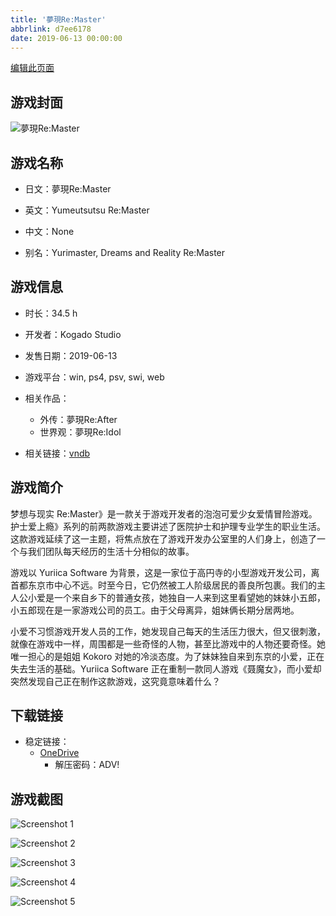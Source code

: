 ```yaml
---
title: '夢現Re:Master'
abbrlink: d7ee6178
date: 2019-06-13 00:00:00
---
```

[编辑此页面](https://github.com/ACG-3/ADV3-source/blob/main/source/_posts/games/%E5%A4%A2%E7%8F%BEReAfter.md)

## 游戏封面

![夢現Re:Master](https://pan.timero.xyz/onedrive/img_lib_001/%E5%A4%A2%E7%8F%BEReAfter_cover.avif)


## 游戏名称

- 日文：夢現Re:Master
- 英文：Yumeutsutsu Re:Master
- 中文：None

- 别名：Yurimaster, Dreams and Reality Re:Master


## 游戏信息

- 时长：34.5 h
- 开发者：Kogado Studio
- 发售日期：2019-06-13
- 游戏平台：win, ps4, psv, swi, web
- 相关作品：
   - 外传：夢現Re:After
   - 世界观：夢現Re:Idol

- 相关链接：[vndb](https://vndb.org/v24328)


## 游戏简介

梦想与现实 Re:Master》是一款关于游戏开发者的泡泡可爱少女爱情冒险游戏。护士爱上瘾》系列的前两款游戏主要讲述了医院护士和护理专业学生的职业生活。这款游戏延续了这一主题，将焦点放在了游戏开发办公室里的人们身上，创造了一个与我们团队每天经历的生活十分相似的故事。

游戏以 Yuriica Software 为背景，这是一家位于高円寺的小型游戏开发公司，离首都东京市中心不远。时至今日，它仍然被工人阶级居民的善良所包裹。我们的主人公小爱是一个来自乡下的普通女孩，她独自一人来到这里看望她的妹妹小五郎，小五郎现在是一家游戏公司的员工。由于父母离异，姐妹俩长期分居两地。

小爱不习惯游戏开发人员的工作，她发现自己每天的生活压力很大，但又很刺激，就像在游戏中一样，周围都是一些奇怪的人物，甚至比游戏中的人物还要奇怪。她唯一担心的是姐姐 Kokoro 对她的冷淡态度。为了妹妹独自来到东京的小爱，正在失去生活的基础。Yuriica Software 正在重制一款同人游戏《聂魔女》，而小爱却突然发现自己正在制作这款游戏，这究竟意味着什么？




## 下载链接

- 稳定链接：
    - [OneDrive](https://pan.timero.xyz/onedrive/adv_lib_001/%E5%A4%A2%E7%8F%BEReAfter)
        - 解压密码：ADV!



## 游戏截图


![Screenshot 1](https://pan.timero.xyz/onedrive/img_lib_001/%E5%A4%A2%E7%8F%BEReAfter_Screenshot_1.avif)

![Screenshot 2](https://pan.timero.xyz/onedrive/img_lib_001/%E5%A4%A2%E7%8F%BEReAfter_Screenshot_2.avif)

![Screenshot 3](https://pan.timero.xyz/onedrive/img_lib_001/%E5%A4%A2%E7%8F%BEReAfter_Screenshot_3.avif)

![Screenshot 4](https://pan.timero.xyz/onedrive/img_lib_001/%E5%A4%A2%E7%8F%BEReAfter_Screenshot_4.avif)

![Screenshot 5](https://pan.timero.xyz/onedrive/img_lib_001/%E5%A4%A2%E7%8F%BEReAfter_Screenshot_5.avif)

